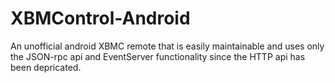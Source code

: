XBMControl-Android
==================

An unofficial android XBMC remote that is easily maintainable and uses only the JSON-rpc api and EventServer functionality since the HTTP api has been depricated.
